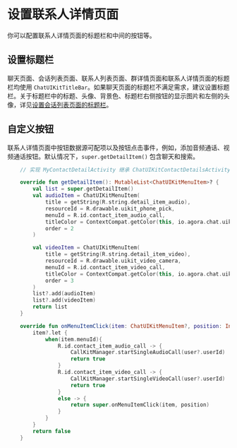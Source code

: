# 设置联系人详情页面

你可以配置联系人详情页面的标题栏和中间的按钮等。

<ImageGallery>
  <ImageItem src="/images/uikit/chatuikit/android/custom_contact_details.png" title="联系人详情页面" />
</ImageGallery>

## 设置标题栏

聊天页面、会话列表页面、联系人列表页面、群详情页面和联系人详情页面的标题栏均使用 `ChatUIKitTitleBar`。如果聊天页面的标题栏不满足需求，建议设置标题栏。关于标题栏中的标题、头像、背景色、标题栏右侧按钮的显示图片和左侧的头像，详见[设置会话列表页面的标题栏](chatuikit_custom_conversation_list.html#设置标题栏)。

## 自定义按钮

联系人详情页面中按钮数据源可配项以及按钮点击事件，例如，添加音频通话、视频通话按钮。默认情况下，`super.getDetailItem()` 包含聊天和搜索。 

```kotlin
    // 实现 MyContactDetailActivity 继承 ChatUIKitContactDetailsActivity 并重写以下方法

    override fun getDetailItem(): MutableList<ChatUIKitMenuItem>? {
        val list = super.getDetailItem()
        val audioItem = ChatUIKitMenuItem(
            title = getString(R.string.detail_item_audio),
            resourceId = R.drawable.uikit_phone_pick,
            menuId = R.id.contact_item_audio_call,
            titleColor = ContextCompat.getColor(this, io.agora.chat.uikit.R.color.ease_color_primary),
            order = 2
        )

        val videoItem = ChatUIKitMenuItem(
            title = getString(R.string.detail_item_video),
            resourceId = R.drawable.uikit_video_camera,
            menuId = R.id.contact_item_video_call,
            titleColor = ContextCompat.getColor(this, io.agora.chat.uikit.R.color.ease_color_primary),
            order = 3
        )
        list?.add(audioItem)
        list?.add(videoItem)
        return list
    }

    override fun onMenuItemClick(item: ChatUIKitMenuItem?, position: Int): Boolean {
        item?.let {
            when(item.menuId){
                R.id.contact_item_audio_call -> {
                    CallKitManager.startSingleAudioCall(user?.userId)
                    return true
                }
                R.id.contact_item_video_call -> {
                    CallKitManager.startSingleVideoCall(user?.userId)
                    return true
                }
                else -> {
                    return super.onMenuItemClick(item, position)
                }
            }
        }
        return false
    }


```


 